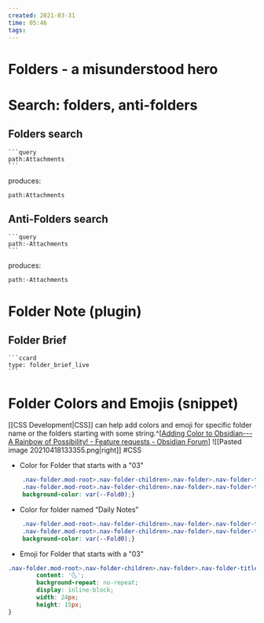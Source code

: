 ```yaml
---
created: 2021-03-31
time: 05:46
tags:
---
```


# Folders - a misunderstood hero

# Search: folders, anti-folders
## Folders search
~~~
```query
path:Attachments
```
~~~
produces:
```query
path:Attachments
```


## Anti-Folders search
~~~
```query
path:-Attachments
```
~~~
produces:
```query
path:-Attachments
```

# Folder Note (plugin)
## Folder Brief
~~~
```ccard
type: folder_brief_live
```
~~~

# Folder Colors and Emojis (snippet)
[[CSS Development|CSS]] can help add colors and emoji for specific folder name or the folders starting with some string.^[[Adding Color to Obsidian--- A Rainbow of Possibility! - Feature requests - Obsidian Forum](https://forum.obsidian.md/t/adding-color-to-obsidian-a-rainbow-of-possibility/12805/11)]
![[Pasted image 20210418133355.png|right]]
#CSS
- Color for Folder that starts with a "03"
```css
    .nav-folder.mod-root>.nav-folder-children>.nav-folder>.nav-folder-title[data-path^="03"],
    .nav-folder.mod-root>.nav-folder-children>.nav-folder>.nav-folder-title[data-path^="03"] + .nav-folder-children{
    background-color: var(--Fold0);}
```
- Color for folder named “Daily Notes”
```css
    .nav-folder.mod-root>.nav-folder-children>.nav-folder>.nav-folder-title[data-path="Daily Notes"],
    .nav-folder.mod-root>.nav-folder-children>.nav-folder>.nav-folder-title[data-path="Daily Notes"] + .nav-folder-children{
    background-color: var(--Fold0);}
```
- Emoji for Folder that starts with a "03"
```css
.nav-folder.mod-root>.nav-folder-children>.nav-folder>.nav-folder-title[data-path^="03"] .nav-folder-title-content::before {
        content: '🌜';
        background-repeat: no-repeat;
        display: inline-block;
        width: 24px;
        height: 15px;
}
```